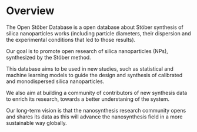 # Overview

The Open Stöber Database is a open database about Stöber synthesis of silica nanoparticles works (including particle diameters, their dispersion and the experimental conditions that led to those results).

Our goal is to promote open research of silica nanoparticles (NPs), synthesized by the Stöber method.

This database aims to be used in new studies, such as statistical and machine learning models to guide the design and synthesis of calibrated and monodispersed silica nanoparticles.

We also aim at building a community of contributors of new synthesis data to enrich its research, towards a better understaning of the system.

Our long-term vision is that the nanosynthesis research community opens and shares its data as this will advance the nanosynthesis field in a more sustainable way globally.
